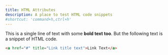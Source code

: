```yaml
---
title: HTML Attributes
description: A place to test HTML code snippets
#shortcut: 'command+h,ctrl+h'
---
```


This is a single line of text with some **bold text too**. But the following text is a snippet of HTML code.

```html
<a href="#" title="Link title text">Link Text</a>
```
